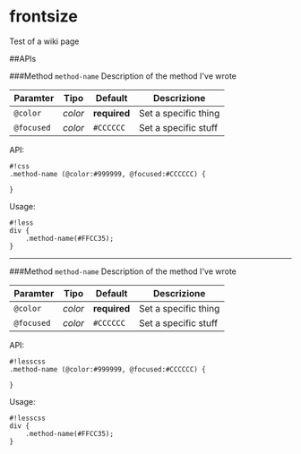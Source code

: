 frontsize
=========

Test of a wiki page




##APIs

###Method `method-name`
Description of the method I've wrote


Paramter | Tipo | Default | Descrizione
--- | --- | --- | ---
`@color` | *color* | **required** | Set a specific thing
`@focused` | *color* | `#CCCCCC` | Set a specific stuff

API:

```
#!css
.method-name (@color:#999999, @focused:#CCCCCC) {
	
}

```

Usage:

```
#!less
div {
	.method-name(#FFCC35);
}
```

***



###Method `method-name`
Description of the method I've wrote


Paramter | Tipo | Default | Descrizione
--- | --- | --- | ---
`@color` | *color* | **required** | Set a specific thing
`@focused` | *color* | `#CCCCCC` | Set a specific stuff

API:

```
#!lesscss
.method-name (@color:#999999, @focused:#CCCCCC) {
	
}

```

Usage:

```
#!lesscss
div {
	.method-name(#FFCC35);
}
```


